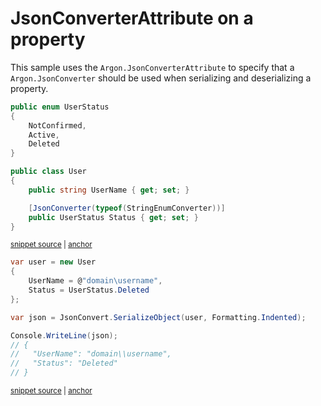 # JsonConverterAttribute on a property

This sample uses the `Argon.JsonConverterAttribute` to specify that a `Argon.JsonConverter` should be used when serializing and deserializing a property.

<!-- snippet: JsonConverterAttributePropertyTypes -->
<a id='snippet-jsonconverterattributepropertytypes'></a>
```cs
public enum UserStatus
{
    NotConfirmed,
    Active,
    Deleted
}

public class User
{
    public string UserName { get; set; }

    [JsonConverter(typeof(StringEnumConverter))]
    public UserStatus Status { get; set; }
}
```
<sup><a href='/src/Tests/Documentation/Samples/Serializer/JsonConverterAttributeProperty.cs#L7-L24' title='Snippet source file'>snippet source</a> | <a href='#snippet-jsonconverterattributepropertytypes' title='Start of snippet'>anchor</a></sup>
<!-- endSnippet -->

<!-- snippet: JsonConverterAttributePropertyUsage -->
<a id='snippet-jsonconverterattributepropertyusage'></a>
```cs
var user = new User
{
    UserName = @"domain\username",
    Status = UserStatus.Deleted
};

var json = JsonConvert.SerializeObject(user, Formatting.Indented);

Console.WriteLine(json);
// {
//   "UserName": "domain\\username",
//   "Status": "Deleted"
// }
```
<sup><a href='/src/Tests/Documentation/Samples/Serializer/JsonConverterAttributeProperty.cs#L29-L45' title='Snippet source file'>snippet source</a> | <a href='#snippet-jsonconverterattributepropertyusage' title='Start of snippet'>anchor</a></sup>
<!-- endSnippet -->
